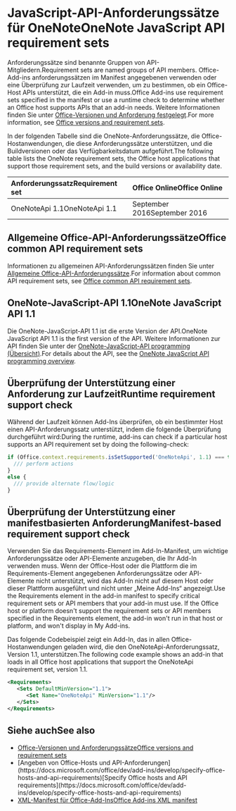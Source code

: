 # <a name="onenote-javascript-api-requirement-sets"></a><span data-ttu-id="f7e1f-101">JavaScript-API-Anforderungssätze für OneNote</span><span class="sxs-lookup"><span data-stu-id="f7e1f-101">OneNote JavaScript API requirement sets</span></span>

<span data-ttu-id="f7e1f-102">Anforderungssätze sind benannte Gruppen von API-Mitgliedern.</span><span class="sxs-lookup"><span data-stu-id="f7e1f-102">Requirement sets are named groups of API members.</span></span> <span data-ttu-id="f7e1f-103">Office-Add-ins anforderungssätzen im Manifest angegebenen verwenden oder eine Überprüfung zur Laufzeit verwenden, um zu bestimmen, ob ein Office-Host APIs unterstützt, die ein Add-in muss.</span><span class="sxs-lookup"><span data-stu-id="f7e1f-103">Office Add-ins use requirement sets specified in the manifest or use a runtime check to determine whether an Office host supports APIs that an add-in needs.</span></span> <span data-ttu-id="f7e1f-104">Weitere Informationen finden Sie unter [Office-Versionen und Anforderung festgelegt](https://docs.microsoft.com/office/dev/add-ins/develop/office-versions-and-requirement-sets).</span><span class="sxs-lookup"><span data-stu-id="f7e1f-104">For more information, see [Office versions and requirement sets](https://docs.microsoft.com/office/dev/add-ins/develop/office-versions-and-requirement-sets).</span></span>

<span data-ttu-id="f7e1f-105">In der folgenden Tabelle sind die OneNote-Anforderungssätze, die Office-Hostanwendungen, die diese Anforderungssätze unterstützen, und die Buildversionen oder das Verfügbarkeitsdatum aufgeführt.</span><span class="sxs-lookup"><span data-stu-id="f7e1f-105">The following table lists the OneNote requirement sets, the Office host applications that support those requirement sets, and the build versions or availability date.</span></span>

|  <span data-ttu-id="f7e1f-106">Anforderungssatz</span><span class="sxs-lookup"><span data-stu-id="f7e1f-106">Requirement set</span></span>  |  <span data-ttu-id="f7e1f-107">Office Online</span><span class="sxs-lookup"><span data-stu-id="f7e1f-107">Office Online</span></span> | 
|:-----|:-----|
| <span data-ttu-id="f7e1f-108">OneNoteApi 1.1</span><span class="sxs-lookup"><span data-stu-id="f7e1f-108">OneNoteApi 1.1</span></span>  | <span data-ttu-id="f7e1f-109">September 2016</span><span class="sxs-lookup"><span data-stu-id="f7e1f-109">September 2016</span></span> |  

## <a name="office-common-api-requirement-sets"></a><span data-ttu-id="f7e1f-110">Allgemeine Office-API-Anforderungssätze</span><span class="sxs-lookup"><span data-stu-id="f7e1f-110">Office common API requirement sets</span></span>

<span data-ttu-id="f7e1f-111">Informationen zu allgemeinen API-Anforderungssätzen finden Sie unter [Allgemeine Office-API-Anforderungssätze](office-add-in-requirement-sets.md).</span><span class="sxs-lookup"><span data-stu-id="f7e1f-111">For information about common API requirement sets, see [Office common API requirement sets](office-add-in-requirement-sets.md).</span></span>

## <a name="onenote-javascript-api-11"></a><span data-ttu-id="f7e1f-112">OneNote-JavaScript-API 1.1</span><span class="sxs-lookup"><span data-stu-id="f7e1f-112">OneNote JavaScript API 1.1</span></span> 

<span data-ttu-id="f7e1f-113">Die OneNote-JavaScript-API 1.1 ist die erste Version der API.</span><span class="sxs-lookup"><span data-stu-id="f7e1f-113">OneNote JavaScript API 1.1 is the first version of the API.</span></span> <span data-ttu-id="f7e1f-114">Weitere Informationen zur API finden Sie unter der [OneNote-JavaScript-API programming (Übersicht)](https://docs.microsoft.com/office/dev/add-ins/onenote/onenote-add-ins-programming-overview).</span><span class="sxs-lookup"><span data-stu-id="f7e1f-114">For details about the API, see the [OneNote JavaScript API programming overview](https://docs.microsoft.com/office/dev/add-ins/onenote/onenote-add-ins-programming-overview).</span></span>

## <a name="runtime-requirement-support-check"></a><span data-ttu-id="f7e1f-115">Überprüfung der Unterstützung einer Anforderung zur Laufzeit</span><span class="sxs-lookup"><span data-stu-id="f7e1f-115">Runtime requirement support check</span></span>

<span data-ttu-id="f7e1f-116">Während der Laufzeit können Add-Ins überprüfen, ob ein bestimmter Host einen API-Anforderungssatz unterstützt, indem die folgende Überprüfung durchgeführt wird:</span><span class="sxs-lookup"><span data-stu-id="f7e1f-116">During the runtime, add-ins can check if a particular host supports an API requirement set by doing the following-check:</span></span> 

```js
if (Office.context.requirements.isSetSupported('OneNoteApi', 1.1) === true) {
  /// perform actions
}
else {
  /// provide alternate flow/logic
}
```

## <a name="manifest-based-requirement-support-check"></a><span data-ttu-id="f7e1f-117">Überprüfung der Unterstützung einer manifestbasierten Anforderung</span><span class="sxs-lookup"><span data-stu-id="f7e1f-117">Manifest-based requirement support check</span></span>

<span data-ttu-id="f7e1f-p103">Verwenden Sie das Requirements-Element im Add-In-Manifest, um wichtige Anforderungssätze oder API-Elemente anzugeben, die Ihr Add-In verwenden muss. Wenn der Office-Host oder die Plattform die im Requirements-Element angegebenen Anforderungssätze oder API-Elemente nicht unterstützt, wird das Add-In nicht auf diesem Host oder dieser Plattform ausgeführt und nicht unter „Meine Add-Ins“ angezeigt.</span><span class="sxs-lookup"><span data-stu-id="f7e1f-p103">Use the Requirements element in the add-in manifest to specify critical requirement sets or API members that your add-in must use. If the Office host or platform doesn't support the requirement sets or API members specified in the Requirements element, the add-in won't run in that host or platform, and won't display in My Add-ins.</span></span>

<span data-ttu-id="f7e1f-120">Das folgende Codebeispiel zeigt ein Add-In, das in allen Office-Hostanwendungen geladen wird, die den OneNoteApi-Anforderungssatz, Version 1.1, unterstützen.</span><span class="sxs-lookup"><span data-stu-id="f7e1f-120">The following code example shows an add-in that loads in all Office host applications that support the OneNoteApi requirement set, version 1.1.</span></span>

```xml
<Requirements>
   <Sets DefaultMinVersion="1.1">
      <Set Name="OneNoteApi" MinVersion="1.1"/>
   </Sets>
</Requirements>
```

## <a name="see-also"></a><span data-ttu-id="f7e1f-121">Siehe auch</span><span class="sxs-lookup"><span data-stu-id="f7e1f-121">See also</span></span>

- [<span data-ttu-id="f7e1f-122">Office-Versionen und Anforderungssätze</span><span class="sxs-lookup"><span data-stu-id="f7e1f-122">Office versions and requirement sets</span></span>](https://docs.microsoft.com/office/dev/add-ins/develop/office-versions-and-requirement-sets)
- <span data-ttu-id="f7e1f-123">
  [Angeben von Office-Hosts und API-Anforderungen](https://docs.microsoft.com/office/dev/add-ins/develop/specify-office-hosts-and-api-requirements)</span><span class="sxs-lookup"><span data-stu-id="f7e1f-123">[Specify Office hosts and API requirements](https://docs.microsoft.com/office/dev/add-ins/develop/specify-office-hosts-and-api-requirements)</span></span>
- [<span data-ttu-id="f7e1f-124">XML-Manifest für Office-Add-Ins</span><span class="sxs-lookup"><span data-stu-id="f7e1f-124">Office Add-ins XML manifest</span></span>](https://docs.microsoft.com/office/dev/add-ins/develop/add-in-manifests)
